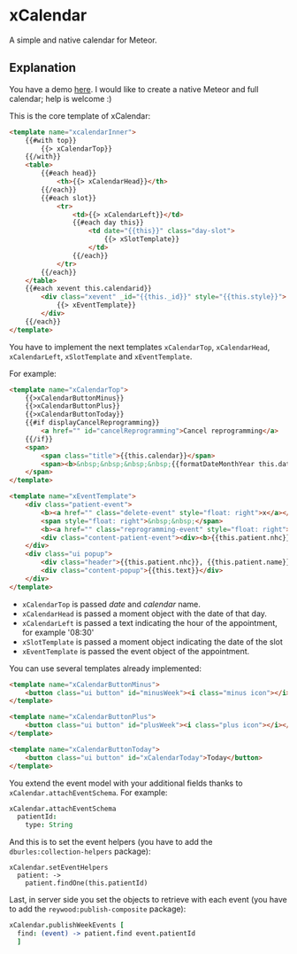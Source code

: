 xCalendar
=========

A simple and native calendar for Meteor.

Explanation
-----------

You have a demo [here](http://xcalendar.meteor.com). I would like to create a native Meteor and full calendar; help is welcome :)

This is the core template of xCalendar:
```html
<template name="xcalendarInner">
    {{#with top}}
        {{> xCalendarTop}}
    {{/with}}
    <table>
        {{#each head}}
            <th>{{> xCalendarHead}}</th>
        {{/each}}
        {{#each slot}}
            <tr>
                <td>{{> xCalendarLeft}}</td>
                {{#each day this}}
                    <td date="{{this}}" class="day-slot">
                        {{> xSlotTemplate}}
                    </td>
                {{/each}}
            </tr>
        {{/each}}
    </table>
    {{#each xevent this.calendarid}}
        <div class="xevent" _id="{{this._id}}" style="{{this.style}}">
            {{> xEventTemplate}}
        </div>
    {{/each}}
</template>
```

You have to implement the next templates ```xCalendarTop```, ```xCalendarHead```, ```xCalendarLeft```, ```xSlotTemplate``` and ```xEventTemplate```.

For example:

```html
<template name="xCalendarTop">
    {{>xCalendarButtonMinus}}
    {{>xCalendarButtonPlus}}
    {{>xCalendarButtonToday}}
    {{#if displayCancelReprogramming}}
        <a href="" id="cancelReprogramming">Cancel reprogramming</a>
    {{/if}}
    <span>
        <span class="title">{{this.calendar}}</span>
        <span><b>&nbsp;&nbsp;&nbsp;&nbsp;{{formatDateMonthYear this.date}}</b></span>
    </span>
</template>

<template name="xEventTemplate">
    <div class="patient-event">
        <b><a href="" class="delete-event" style="float: right">x</a></b>
        <span style="float: right">&nbsp;&nbsp;</span>
        <b><a href="" class="reprogramming-event" style="float: right">R</a></b>
        <div class="content-patient-event"><div><b>{{this.patient.nhc}}</b></div>{{this.patient.name}} {{this.patient.surname}}, {{sub this.text 25}}</div>
    </div>
    <div class="ui popup">
        <div class="header">{{this.patient.nhc}}, {{this.patient.name}}</div>
        <div class="content-popup">{{this.text}}</div>
    </div>
</template>
```

* ```xCalendarTop``` is passed *date* and *calendar* name.
* ```xCalendarHead``` is passed a moment object with the date of that day.
* ```xCalendarLeft``` is passed a text indicating the hour of the appointment, for example '08:30'
* ```xSlotTemplate``` is passed a moment object indicating the date of the slot
* ```xEventTemplate``` is passed the event object of the appointment.

You can use several templates already implemented:

```html
<template name="xCalendarButtonMinus">
    <button class="ui button" id="minusWeek"><i class="minus icon"></i></button>
</template>

<template name="xCalendarButtonPlus">
    <button class="ui button" id="plusWeek"><i class="plus icon"></i></button>
</template>

<template name="xCalendarButtonToday">
    <button class="ui button" id="xCalendarToday">Today</button>
</template>
```

You extend the event model with your additional fields thanks to ```xCalendar.attachEventSchema```. For example:

```coffee
xCalendar.attachEventSchema
  patientId:
    type: String
```

And this is to set the event helpers (you have to add the ```dburles:collection-helpers``` package):
```
xCalendar.setEventHelpers
  patient: ->
    patient.findOne(this.patientId)
```

Last, in server side you set the objects to retrieve with each event (you have to add the ```reywood:publish-composite``` package):

```coffee
xCalendar.publishWeekEvents [
  find: (event) -> patient.find event.patientId
  ]
```